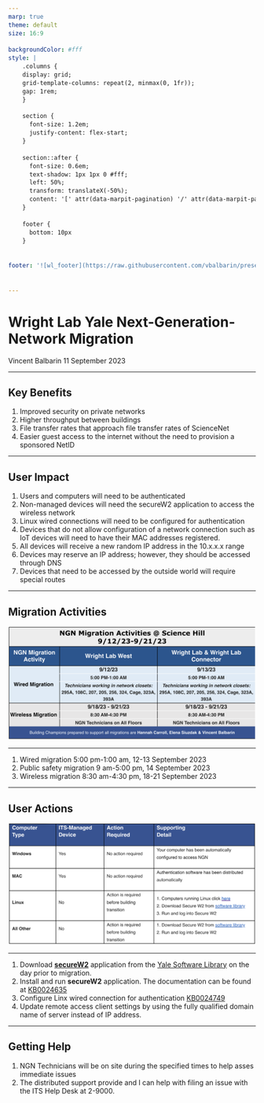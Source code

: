```yaml
---
marp: true
theme: default
size: 16:9

backgroundColor: #fff
style: |
    .columns {
    display: grid;
    grid-template-columns: repeat(2, minmax(0, 1fr));
    gap: 1rem;
    }

    section {
      font-size: 1.2em;
      justify-content: flex-start;
    }

    section::after {
      font-size: 0.6em;
      text-shadow: 1px 1px 0 #fff;
      left: 50%;
      transform: translateX(-50%);
      content: '[' attr(data-marpit-pagination) '/' attr(data-marpit-pagination-total) ']'
    } 

    footer {
      bottom: 10px
    }


footer: '![wl_footer](https://raw.githubusercontent.com/vbalbarin/presentations/main/assets/common/wl_slide_footer.png)'


---
```


# **Wright Lab Yale Next-Generation-Network Migration**

Vincent Balbarin
11 September 2023

---
<!-- paginate: true -->
<style>
blockquote {
    border-top: 0.1em dashed #555;
    font-size: 60%;
    margin-top: 50px;
}
sup {
  font-size: 65%;
}
</style>

## Key Benefits

1. Improved security on private networks
2. Higher throughput between buildings
3. File transfer rates that approach file transfer rates of ScienceNet
4. Easier guest access to the internet without the need to provision a sponsored NetID

---

## User Impact

1. Users and computers will need to be authenticated
2. Non-managed devices will need the secureW2 application to access the wireless network
3. Linux wired connections will need to be configured for authentication
4. Devices that do not allow configuration of a network connection such as IoT devices will need to have their MAC addresses registered.
5. All devices will receive a new random IP address in the 10.x.x.x range
6. Devices may reserve an IP address; however, they should be accessed through DNS
7. Devices that need to be accessed by the outside world will require special routes

---

## Migration Activities

![img h:464 ](https://raw.githubusercontent.com/vbalbarin/presentations/main/assets/wright-laboratory-ngn/wl_migration_activities.png)

---

1. Wired migration 5:00 pm-1:00 am, 12-13 September 2023
2. Public safety migration 9 am-5:00 pm, 14 September 2023
3. Wireless migration 8:30 am-4:30 pm, 18-21 September 2023

---

## User Actions

![img h:464 ](https://raw.githubusercontent.com/vbalbarin/presentations/main/assets/wright-laboratory-ngn/wl_preparation.png)

---

1. Download [**secureW2**](https://yale.onthehub.com/WebStore/OfferingDetails.aspx?o=4a21cb07-1f0c-ec11-813e-000d3af41938) application from the [Yale Software Library](https://yale.onthehub.com/WebStore/Welcome.aspx) on the day prior to migration.
2. Install and run **secureW2** application. The documentation can be found at [KB0024635](https://yale.service-now.com/it?id=support_article&sys_id=c13426d61b850010f61dfeeccd4bcbad)
3. Configure Linx wired connection for authentication [KB0024749](https://yale.service-now.com/it?id=support_article&sys_id=3c1548ba1b960810f5c70f22dd4bcb2e)
4. Update remote access client settings by using the fully qualified domain name of server instead of IP address.

---

## Getting Help

1. NGN Technicians will be on site during the specified times to help asses immediate issues
2. The distributed support provide and I can help with filing an issue with the ITS Help Desk at 2-9000.
